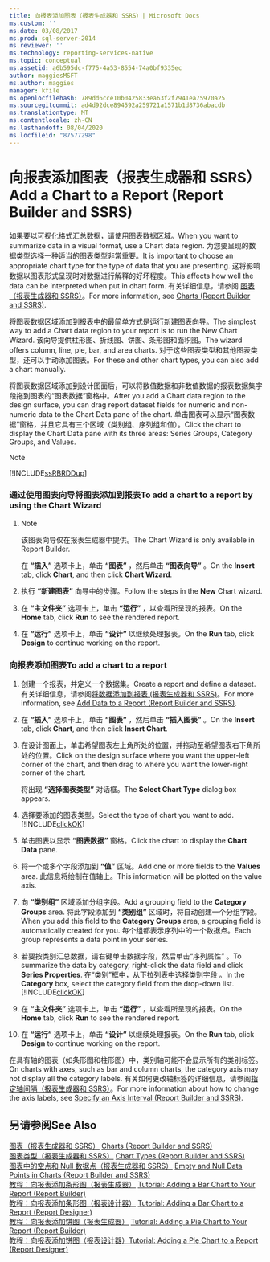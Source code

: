 ```yaml
---
title: 向报表添加图表（报表生成器和 SSRS）| Microsoft Docs
ms.custom: ''
ms.date: 03/08/2017
ms.prod: sql-server-2014
ms.reviewer: ''
ms.technology: reporting-services-native
ms.topic: conceptual
ms.assetid: a6b595dc-f775-4a53-8554-74a0bf9335ec
author: maggiesMSFT
ms.author: maggies
manager: kfile
ms.openlocfilehash: 789dd6cce10b0425833ea63f2f7941ea75970a25
ms.sourcegitcommit: ad4d92dce894592a259721a1571b1d8736abacdb
ms.translationtype: MT
ms.contentlocale: zh-CN
ms.lasthandoff: 08/04/2020
ms.locfileid: "87577298"
---
```

# <a name="add-a-chart-to-a-report-report-builder-and-ssrs"></a><span data-ttu-id="4b465-102">向报表添加图表（报表生成器和 SSRS）</span><span class="sxs-lookup"><span data-stu-id="4b465-102">Add a Chart to a Report (Report Builder and SSRS)</span></span>
  <span data-ttu-id="4b465-103">如果要以可视化格式汇总数据，请使用图表数据区域。</span><span class="sxs-lookup"><span data-stu-id="4b465-103">When you want to summarize data in a visual format, use a Chart data region.</span></span> <span data-ttu-id="4b465-104">为您要呈现的数据类型选择一种适当的图表类型非常重要。</span><span class="sxs-lookup"><span data-stu-id="4b465-104">It is important to choose an appropriate chart type for the type of data that you are presenting.</span></span> <span data-ttu-id="4b465-105">这将影响数据以图表形式呈现时对数据进行解释的好坏程度。</span><span class="sxs-lookup"><span data-stu-id="4b465-105">This affects how well the data can be interpreted when put in chart form.</span></span> <span data-ttu-id="4b465-106">有关详细信息，请参阅 [图表（报表生成器和 SSRS）](charts-report-builder-and-ssrs.md)。</span><span class="sxs-lookup"><span data-stu-id="4b465-106">For more information, see [Charts &#40;Report Builder and SSRS&#41;](charts-report-builder-and-ssrs.md).</span></span>  
  
 <span data-ttu-id="4b465-107">将图表数据区域添加到报表中的最简单方式是运行新建图表向导。</span><span class="sxs-lookup"><span data-stu-id="4b465-107">The simplest way to add a Chart data region to your report is to run the New Chart Wizard.</span></span> <span data-ttu-id="4b465-108">该向导提供柱形图、折线图、饼图、条形图和面积图。</span><span class="sxs-lookup"><span data-stu-id="4b465-108">The wizard offers column, line, pie, bar, and area charts.</span></span> <span data-ttu-id="4b465-109">对于这些图表类型和其他图表类型，还可以手动添加图表。</span><span class="sxs-lookup"><span data-stu-id="4b465-109">For these and other chart types, you can also add a chart manually.</span></span>  
  
 <span data-ttu-id="4b465-110">将图表数据区域添加到设计图面后，可以将数值数据和非数值数据的报表数据集字段拖到图表的“图表数据”窗格中。</span><span class="sxs-lookup"><span data-stu-id="4b465-110">After you add a Chart data region to the design surface, you can drag report dataset fields for numeric and non-numeric data to the Chart Data pane of the chart.</span></span> <span data-ttu-id="4b465-111">单击图表可以显示“图表数据”窗格，并且它具有三个区域（类别组、序列组和值）。</span><span class="sxs-lookup"><span data-stu-id="4b465-111">Click the chart to display the Chart Data pane with its three areas: Series Groups, Category Groups, and Values.</span></span>  
  
> [!NOTE]  
>  [!INCLUDE[ssRBRDDup](../../includes/ssrbrddup-md.md)]  
  
### <a name="to-add-a-chart-to-a-report-by-using-the-chart-wizard"></a><span data-ttu-id="4b465-112">通过使用图表向导将图表添加到报表</span><span class="sxs-lookup"><span data-stu-id="4b465-112">To add a chart to a report by using the Chart Wizard</span></span>  
  
1.  > [!NOTE]  
    >  <span data-ttu-id="4b465-113">该图表向导仅在报表生成器中提供。</span><span class="sxs-lookup"><span data-stu-id="4b465-113">The Chart Wizard is only available in Report Builder.</span></span>  
  
     <span data-ttu-id="4b465-114">在 **“插入”** 选项卡上，单击 **“图表”** ，然后单击 **“图表向导”** 。</span><span class="sxs-lookup"><span data-stu-id="4b465-114">On the **Insert** tab, click **Chart**, and then click **Chart Wizard**.</span></span>  
  
2.  <span data-ttu-id="4b465-115">执行 **“新建图表”** 向导中的步骤。</span><span class="sxs-lookup"><span data-stu-id="4b465-115">Follow the steps in the **New** Chart wizard.</span></span>  
  
3.  <span data-ttu-id="4b465-116">在 **“主文件夹”** 选项卡上，单击 **“运行”** ，以查看所呈现的报表。</span><span class="sxs-lookup"><span data-stu-id="4b465-116">On the **Home** tab, click **Run** to see the rendered report.</span></span>  
  
4.  <span data-ttu-id="4b465-117">在 **“运行”** 选项卡上，单击 **“设计”** 以继续处理报表。</span><span class="sxs-lookup"><span data-stu-id="4b465-117">On the **Run** tab, click **Design** to continue working on the report.</span></span>  
  
### <a name="to-add-a-chart-to-a-report"></a><span data-ttu-id="4b465-118">向报表添加图表</span><span class="sxs-lookup"><span data-stu-id="4b465-118">To add a chart to a report</span></span>  
  
1.  <span data-ttu-id="4b465-119">创建一个报表，并定义一个数据集。</span><span class="sxs-lookup"><span data-stu-id="4b465-119">Create a report and define a dataset.</span></span> <span data-ttu-id="4b465-120">有关详细信息，请参阅[将数据添加到报表 &#40;报表生成器和 SSRS&#41;](../report-data/report-datasets-ssrs.md)。</span><span class="sxs-lookup"><span data-stu-id="4b465-120">For more information, see [Add Data to a Report &#40;Report Builder and SSRS&#41;](../report-data/report-datasets-ssrs.md).</span></span>  
  
2.  <span data-ttu-id="4b465-121">在 **“插入”** 选项卡上，单击 **“图表”** ，然后单击 **“插入图表”** 。</span><span class="sxs-lookup"><span data-stu-id="4b465-121">On the **Insert** tab, click **Chart**, and then click **Insert Chart**.</span></span>  
  
3.  <span data-ttu-id="4b465-122">在设计图面上，单击希望图表左上角所处的位置，并拖动至希望图表右下角所处的位置。</span><span class="sxs-lookup"><span data-stu-id="4b465-122">Click on the design surface where you want the upper-left corner of the chart, and then drag to where you want the lower-right corner of the chart.</span></span>  
  
     <span data-ttu-id="4b465-123">将出现 **“选择图表类型”** 对话框。</span><span class="sxs-lookup"><span data-stu-id="4b465-123">The **Select Chart Type** dialog box appears.</span></span>  
  
4.  <span data-ttu-id="4b465-124">选择要添加的图表类型。</span><span class="sxs-lookup"><span data-stu-id="4b465-124">Select the type of chart you want to add.</span></span> [!INCLUDE[clickOK](../../../includes/clickok-md.md)]  
  
5.  <span data-ttu-id="4b465-125">单击图表以显示 **“图表数据”** 窗格。</span><span class="sxs-lookup"><span data-stu-id="4b465-125">Click the chart to display the **Chart Data** pane.</span></span>  
  
6.  <span data-ttu-id="4b465-126">将一个或多个字段添加到 **“值”** 区域。</span><span class="sxs-lookup"><span data-stu-id="4b465-126">Add one or more fields to the **Values** area.</span></span> <span data-ttu-id="4b465-127">此信息将绘制在值轴上。</span><span class="sxs-lookup"><span data-stu-id="4b465-127">This information will be plotted on the value axis.</span></span>  
  
7.  <span data-ttu-id="4b465-128">向 **“类别组”** 区域添加分组字段。</span><span class="sxs-lookup"><span data-stu-id="4b465-128">Add a grouping field to the **Category Groups** area.</span></span> <span data-ttu-id="4b465-129">将此字段添加到 **“类别组”** 区域时，将自动创建一个分组字段。</span><span class="sxs-lookup"><span data-stu-id="4b465-129">When you add this field to the **Category Groups** area, a grouping field is automatically created for you.</span></span> <span data-ttu-id="4b465-130">每个组都表示序列中的一个数据点。</span><span class="sxs-lookup"><span data-stu-id="4b465-130">Each group represents a data point in your series.</span></span>  
  
8.  <span data-ttu-id="4b465-131">若要按类别汇总数据，请右键单击数据字段，然后单击“序列属性”  。</span><span class="sxs-lookup"><span data-stu-id="4b465-131">To summarize the data by category, right-click the data field and click **Series Properties**.</span></span> <span data-ttu-id="4b465-132">在“类别”框中，从下拉列表中选择类别字段  。</span><span class="sxs-lookup"><span data-stu-id="4b465-132">In the **Category** box, select the category field from the drop-down list.</span></span> [!INCLUDE[clickOK](../../../includes/clickok-md.md)]  
  
9. <span data-ttu-id="4b465-133">在 **“主文件夹”** 选项卡上，单击 **“运行”** ，以查看所呈现的报表。</span><span class="sxs-lookup"><span data-stu-id="4b465-133">On the **Home** tab, click **Run** to see the rendered report.</span></span>  
  
10. <span data-ttu-id="4b465-134">在 **“运行”** 选项卡上，单击 **“设计”** 以继续处理报表。</span><span class="sxs-lookup"><span data-stu-id="4b465-134">On the **Run** tab, click **Design** to continue working on the report.</span></span>  
  
 <span data-ttu-id="4b465-135">在具有轴的图表（如条形图和柱形图）中，类别轴可能不会显示所有的类别标签。</span><span class="sxs-lookup"><span data-stu-id="4b465-135">On charts with axes, such as bar and column charts, the category axis may not display all the category labels.</span></span> <span data-ttu-id="4b465-136">有关如何更改轴标签的详细信息，请参阅[指定轴间隔（报表生成器和 SSRS）](specify-an-axis-interval-report-builder-and-ssrs.md)。</span><span class="sxs-lookup"><span data-stu-id="4b465-136">For more information about how to change the axis labels, see [Specify an Axis Interval &#40;Report Builder and SSRS&#41;](specify-an-axis-interval-report-builder-and-ssrs.md).</span></span>  
  
## <a name="see-also"></a><span data-ttu-id="4b465-137">另请参阅</span><span class="sxs-lookup"><span data-stu-id="4b465-137">See Also</span></span>  
 <span data-ttu-id="4b465-138">[图表（报表生成器和 SSRS）](charts-report-builder-and-ssrs.md) </span><span class="sxs-lookup"><span data-stu-id="4b465-138">[Charts &#40;Report Builder and SSRS&#41;](charts-report-builder-and-ssrs.md) </span></span>  
 <span data-ttu-id="4b465-139">[图表类型（报表生成器和 SSRS）](chart-types-report-builder-and-ssrs.md) </span><span class="sxs-lookup"><span data-stu-id="4b465-139">[Chart Types &#40;Report Builder and SSRS&#41;](chart-types-report-builder-and-ssrs.md) </span></span>  
 <span data-ttu-id="4b465-140">[图表中的空点和 Null 数据点（报表生成器和 SSRS）](empty-and-null-data-points-in-charts-report-builder-and-ssrs.md) </span><span class="sxs-lookup"><span data-stu-id="4b465-140">[Empty and Null Data Points in Charts &#40;Report Builder and SSRS&#41;](empty-and-null-data-points-in-charts-report-builder-and-ssrs.md) </span></span>  
 <span data-ttu-id="4b465-141">[教程：向报表添加条形图（报表生成器）](https://go.microsoft.com/fwlink/?LinkId=198052) </span><span class="sxs-lookup"><span data-stu-id="4b465-141">[Tutorial: Adding a Bar Chart to Your Report (Report Builder)](https://go.microsoft.com/fwlink/?LinkId=198052) </span></span>  
 <span data-ttu-id="4b465-142">[教程：向报表添加条形图（报表设计器）](https://go.microsoft.com/fwlink/?LinkId=198042) </span><span class="sxs-lookup"><span data-stu-id="4b465-142">[Tutorial: Adding a Bar Chart to a Report (Report Designer)](https://go.microsoft.com/fwlink/?LinkId=198042) </span></span>  
 <span data-ttu-id="4b465-143">[教程：向报表添加饼图（报表生成器）](https://go.microsoft.com/fwlink/?LinkId=198051) </span><span class="sxs-lookup"><span data-stu-id="4b465-143">[Tutorial: Adding a Pie Chart to Your Report (Report Builder)](https://go.microsoft.com/fwlink/?LinkId=198051) </span></span>  
 [<span data-ttu-id="4b465-144">教程：向报表添加饼图（报表设计器）</span><span class="sxs-lookup"><span data-stu-id="4b465-144">Tutorial: Adding a Pie Chart to a Report (Report Designer)</span></span>](https://go.microsoft.com/fwlink/?LinkId=198041)  
  
  

